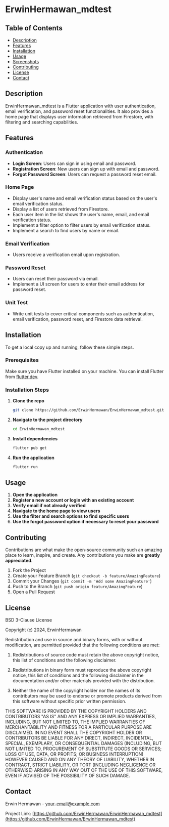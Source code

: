 # ErwinHermawan_mdtest

## Table of Contents
- [Description](#description)
- [Features](#features)
- [Installation](#installation)
- [Usage](#usage)
- [Screenshots](#screenshots)
- [Contributing](#contributing)
- [License](#license)
- [Contact](#contact)

## Description
ErwinHermawan_mdtest is a Flutter application with user authentication, email verification, and password reset functionalities. It also provides a home page that displays user information retrieved from Firestore, with filtering and searching capabilities.

## Features
### Authentication
- **Login Screen**: Users can sign in using email and password.
- **Registration Screen**: New users can sign up with email and password.
- **Forgot Password Screen**: Users can request a password reset email.

### Home Page
- Display user's name and email verification status based on the user's email verification status.
- Display a list of users retrieved from Firestore.
- Each user item in the list shows the user's name, email, and email verification status.
- Implement a filter option to filter users by email verification status.
- Implement a search to find users by name or email.

### Email Verification
- Users receive a verification email upon registration.

### Password Reset
- Users can reset their password via email.
- Implement a UI screen for users to enter their email address for password reset.

### Unit Test
- Write unit tests to cover critical components such as authentication, email verification, password reset, and Firestore data retrieval.

## Installation
To get a local copy up and running, follow these simple steps.

### Prerequisites
Make sure you have Flutter installed on your machine. You can install Flutter from [flutter.dev](https://flutter.dev/docs/get-started/install).

### Installation Steps

1. **Clone the repo**
    ```sh
    git clone https://github.com/ErwinHermawan/ErwinHermawan_mdtest.git
    ```

2. **Navigate to the project directory**
    ```sh
    cd ErwinHermawan_mdtest
    ```

3. **Install dependencies**
    ```sh
    flutter pub get
    ```

4. **Run the application**
    ```sh
    flutter run
    ```

## Usage
1. **Open the application**
2. **Register a new account or login with an existing account**
3. **Verify email if not already verified**
4. **Navigate to the home page to view users**
5. **Use the filter and search options to find specific users**
6. **Use the forgot password option if necessary to reset your password**


## Contributing
Contributions are what make the open-source community such an amazing place to learn, inspire, and create. Any contributions you make are **greatly appreciated**.

1. Fork the Project
2. Create your Feature Branch (`git checkout -b feature/AmazingFeature`)
3. Commit your Changes (`git commit -m 'Add some AmazingFeature'`)
4. Push to the Branch (`git push origin feature/AmazingFeature`)
5. Open a Pull Request

## License
BSD 3-Clause License

Copyright (c) 2024, ErwinHermawan

Redistribution and use in source and binary forms, with or without
modification, are permitted provided that the following conditions are met:

1. Redistributions of source code must retain the above copyright notice, this
   list of conditions and the following disclaimer.

2. Redistributions in binary form must reproduce the above copyright notice,
   this list of conditions and the following disclaimer in the documentation
   and/or other materials provided with the distribution.

3. Neither the name of the copyright holder nor the names of its
   contributors may be used to endorse or promote products derived from
   this software without specific prior written permission.

THIS SOFTWARE IS PROVIDED BY THE COPYRIGHT HOLDERS AND CONTRIBUTORS "AS IS"
AND ANY EXPRESS OR IMPLIED WARRANTIES, INCLUDING, BUT NOT LIMITED TO, THE
IMPLIED WARRANTIES OF MERCHANTABILITY AND FITNESS FOR A PARTICULAR PURPOSE ARE
DISCLAIMED. IN NO EVENT SHALL THE COPYRIGHT HOLDER OR CONTRIBUTORS BE LIABLE
FOR ANY DIRECT, INDIRECT, INCIDENTAL, SPECIAL, EXEMPLARY, OR CONSEQUENTIAL
DAMAGES (INCLUDING, BUT NOT LIMITED TO, PROCUREMENT OF SUBSTITUTE GOODS OR
SERVICES; LOSS OF USE, DATA, OR PROFITS; OR BUSINESS INTERRUPTION) HOWEVER
CAUSED AND ON ANY THEORY OF LIABILITY, WHETHER IN CONTRACT, STRICT LIABILITY,
OR TORT (INCLUDING NEGLIGENCE OR OTHERWISE) ARISING IN ANY WAY OUT OF THE USE
OF THIS SOFTWARE, EVEN IF ADVISED OF THE POSSIBILITY OF SUCH DAMAGE.

## Contact
Erwin Hermawan - [your-email@example.com](mailto:erwinhermawan475@gmail.com)

Project Link: [https://github.com/ErwinHermawan/ErwinHermawan_mdtest](https://github.com/ErwinHermawan/ErwinHermawan_mdtest)

